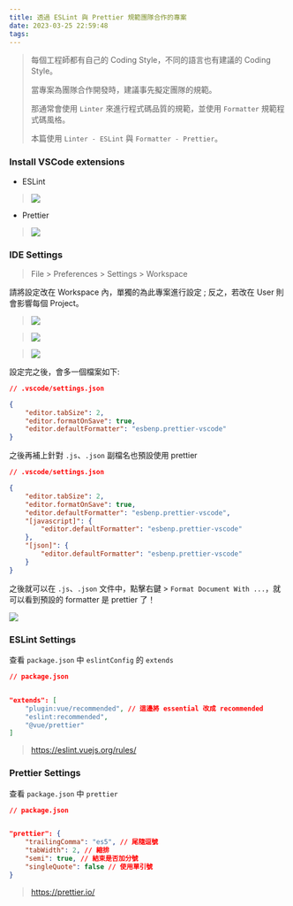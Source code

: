 ```yaml
---
title: 透過 ESLint 與 Prettier 規範團隊合作的專案
date: 2023-03-25 22:59:48
tags:
---
```



> 每個工程師都有自己的 Coding Style，不同的語言也有建議的 Coding Style。
> 
> 當專案為團隊合作開發時，建議事先擬定團隊的規範。
> 
> 那通常會使用 `Linter` 來進行程式碼品質的規範，並使用 `Formatter` 規範程式碼風格。
> 
> 本篇使用 `Linter - ESLint` 與 `Formatter - Prettier`。


### Install VSCode extensions
- ESLint
> ![](https://i.imgur.com/WEhJUbQ.png)

- Prettier
> ![](https://i.imgur.com/Pzv5ARc.png)

### IDE Settings

> File > Preferences > Settings > Workspace

請將設定改在 Workspace 內，單獨的為此專案進行設定 ; 反之，若改在 User 則會影響每個 Project。


> ![](https://i.imgur.com/0pmyf78.png)

> ![](https://i.imgur.com/psPmq0h.png)

> ![](https://i.imgur.com/Fzf30i5.png)

設定完之後，會多一個檔案如下:
```json
// .vscode/settings.json

{
    "editor.tabSize": 2,
    "editor.formatOnSave": true,
    "editor.defaultFormatter": "esbenp.prettier-vscode"
}
```

之後再補上針對 `.js`、`.json` 副檔名也預設使用 prettier
```json
// .vscode/settings.json

{
    "editor.tabSize": 2,
    "editor.formatOnSave": true,
    "editor.defaultFormatter": "esbenp.prettier-vscode",
    "[javascript]": {
        "editor.defaultFormatter": "esbenp.prettier-vscode"
    },
    "[json]": {
        "editor.defaultFormatter": "esbenp.prettier-vscode"
    }
}
```
之後就可以在 `.js`、`.json` 文件中，點擊右鍵 > `Format Document With ...`，就可以看到預設的 formatter 是 prettier 了！

![](https://i.imgur.com/qW1MFAz.png)


### ESLint Settings

查看 `package.json` 中 `eslintConfig` 的 `extends` 

```json
// package.json


"extends": [
    "plugin:vue/recommended", // 這邊將 essential 改成 recommended
    "eslint:recommended",
    "@vue/prettier"
]
```
> https://eslint.vuejs.org/rules/


### Prettier Settings

查看 `package.json` 中 `prettier`

```json
// package.json


"prettier": {
    "trailingComma": "es5", // 尾隨逗號
    "tabWidth": 2, // 縮排
    "semi": true, // 結束是否加分號
    "singleQuote": false // 使用單引號
}
```

> https://prettier.io/

